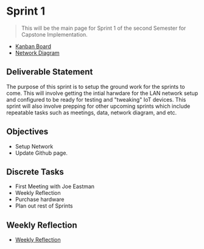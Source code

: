 # Sprint 1
> This will be the main page for Sprint 1 of the second Semester for Capstone Implementation.

* [Kanban Board](https://github.com/users/seabar24/projects/3)
* [Network Diagram](https://drive.google.com/file/d/1zrc5vB-Zh1cNHJ6gfCdMh-HSubxW-pPK/view?usp=sharing)

## Deliverable Statement
The purpose of this sprint is to setup the ground work for the sprints to come. This will involve getting the intial harwdare for the LAN network setup and configured to be ready for testing and "tweaking" IoT devices. This sprint will also involve prepping for other upcoming sprints which include repeatable tasks such as meetings, data, network diagram, and etc.
## Objectives
- Setup Network
- Update Github page.
## Discrete Tasks
- First Meeting with Joe Eastman
- Weekly Reflection
- Purchase hardware
- Plan out rest of Sprints

## Weekly Reflection
- [Weekly Reflection](https://github.com/seabar24/Capstone/wiki/Weekly-Reflection)
